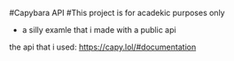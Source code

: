 #Capybara API 
  #This project is for acadekic purposes only

- a silly examle that i made with a public api

the api that i used: https://capy.lol/#documentation 

  
